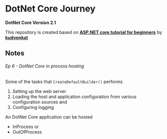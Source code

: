 # DotNet Core Journey

**DotNet Core Version 2.1**

This repository is created based on **[ASP.NET core tutorial for beginners](https://www.youtube.com/playlist?list=PL6n9fhu94yhVkdrusLaQsfERmL_Jh4XmU)** by **[kudvenkat](https://www.youtube.com/channel/UCCTVrRB5KpIiK6V2GGVsR1Q)**

## Notes
###### Ep 6 - DotNet Core in process hosting
Some of the tasks that `CreateDefaultBuilder()` performs
1. Setting up the web server
2. Loading the host and application configuration from various configuration sources and
3. Configuring logging

An DotNet Core application can be hosted
- InProcess or
- OutOfProcess 